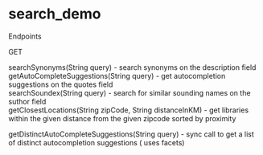 # search_demo

Endpoints  

GET   
  
searchSynonyms(String query) - search synonyms on the description field  
getAutoCompleteSuggestions(String query)  - get autocompletion suggestions on the quotes field    
searchSoundex(String query)  - search for similar sounding names on the suthor field   
getClosestLocations(String zipCode, String distanceInKM)  - get libraries within the given distance from the given zipcode sorted by    proximity    
    
getDistinctAutoCompleteSuggestions(String query) - sync call to get a list of distinct autocompletion suggestions ( uses facets)    





